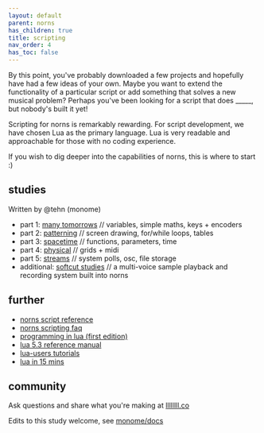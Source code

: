 ```yaml
---
layout: default
parent: norns
has_children: true
title: scripting
nav_order: 4
has_toc: false
---
```


By this point, you've probably downloaded a few projects and hopefully have had a few ideas of your own. Maybe you want to extend the functionality of a particular script or add something that solves a new musical problem? Perhaps you've been looking for a script that does _____, but nobody's built it yet!

Scripting for norns is remarkably rewarding. For script development, we have chosen Lua as the primary language. Lua is very readable and approachable for those with no coding experience.

If you wish to dig deeper into the capabilities of norns, this is where to start :)

## studies

Written by @tehn (monome)

- part 1: [many tomorrows](/study-1/) // variables, simple maths, keys + encoders
- part 2: [patterning](/study-2/) // screen drawing, for/while loops, tables
- part 3: [spacetime](/study-3/) // functions, parameters, time
- part 4: [physical](/study-4/) // grids + midi
- part 5: [streams](/study-5/) // system polls, osc, file storage
- additional: [softcut studies](https://llllllll.co/t/norns-softcut-studies/23585) // a multi-voice sample playback and recording system built into norns

## further

- [norns script reference](/script-reference)
- [norns scripting faq](/faq)
- [programming in lua (first edition)](https://www.lua.org/pil/contents.html)
- [lua 5.3 reference manual](https://www.lua.org/manual/5.3/)
- [lua-users tutorials](http://lua-users.org/wiki/TutorialDirectory)
- [lua in 15 mins](http://tylerneylon.com/a/learn-lua/)


## community

Ask questions and share what you're making at [llllllll.co](https://llllllll.co/t/norns-studies/14109)

Edits to this study welcome, see [monome/docs](http://github.com/monome/docs)